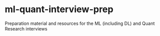 # ml-quant-interview-prep
Preparation material and resources for the ML (including DL) and Quant Research interviews
